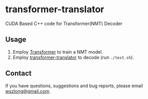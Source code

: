 # transformer-translator
CUDA Based C++ code for Transformer(NMT) Decoder

Usage
---
1. Employ [Transformer](https://github.com/wszlong/transformer) to train a NMT model.
2. Employ [transformer-translator](https://github.com/wszlong/transformer-translator) to decode (run `./test.sh`).

Contact
---

If you have questions, suggestions and bug reports, please email wszlong@gmail.com.
